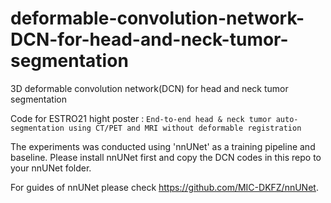 # deformable-convolution-network-DCN-for-head-and-neck-tumor-segmentation
3D deformable convolution network(DCN) for head and neck tumor segmentation

Code for ESTRO21 hight poster : 
```End-to-end head & neck tumor auto-segmentation using CT/PET and MRI without deformable registration```

The experiments was conducted using 'nnUNet' as a training pipeline and baseline. Please install nnUNet first and copy the DCN codes in this repo to your nnUNet folder.

For guides of nnUNet please check https://github.com/MIC-DKFZ/nnUNet.
